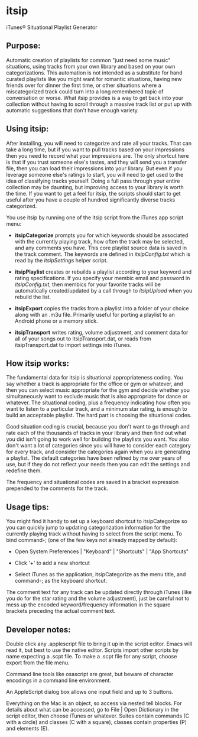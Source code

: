 # itsip
iTunes&reg; Situational Playlist Generator

Purpose:
-------

Automatic creation of playlists for common "just need some music"
situations, using tracks from your own library and based on your own
categorizations.  This automation is not intended as a substitute for
hand curated playlists like you might want for romantic situations,
having new friends over for dinner the first time, or other situations
where a miscategorized track could turn into a long remembered topic
of conversation or worse.  What itsip provides is a way to get back
into your collection without having to scroll through a massive track
list or put up with automatic suggestions that don't have enough
variety.

Using itsip:
-----------

After installing, you will need to categorize and rate all your
tracks.  That can take a long time, but if you want to pull tracks
based on your impressions then you need to record what your
impressions are.  The only shortcut here is that if you trust someone
else's tastes, and they will send you a transfer file, then you can
load their impressions into your library.  But even if you leverage
someone else's ratings to start, you will need to get used to the idea
of classifying tracks yourself.  Doing a full pass through your entire
collection may be daunting, but improving access to your library is
worth the time.  If you want to get a feel for itsip, the scripts
should start to get useful after you have a couple of hundred
significantly diverse tracks categorized. 

You use itsip by running one of the itsip script from the iTunes app
script menu:

  - **itsipCategorize** prompts you for which keywords should be
    associated with the currently playing track, how often the track
    may be selected, and any comments you have.  This core playlist
    source data is saved in the track comment.  The keywords are
    defined in *itsipConfig.txt* which is read by the *itsipSettings*
    helper script.

  - **itsipPlaylist** creates or rebuilds a playlist according to your
    keyword and rating specifications.  If you specify your membic
    email and password in *itsipConfig.txt*, then membics for your
    favorite tracks will be automatically created/updated by a call
    through to *itsipUpload* when you rebuild the list.

  - **itsipExport** copies the tracks from a playlist into a folder of
    your choice along with an .m3u file.  Primarily useful for porting
    a playlist to an Android phone or a memory stick.

  - **itsipTransport** writes rating, volume adjustment, and comment
    data for all of your songs out to itsipTransport.dat, or reads
    from itsipTransport.dat to import settings into iTunes.


How itsip works:
---------------

The fundamental data for itsip is situational appropriateness coding.
You say whether a track is appropriate for the office or gym or
whatever, and then you can select music appropriate for the gym and
decide whether you simultaneously want to exclude music that is also
appropriate for dance or whatever.  The situational coding, plus a
frequency indicating how often you want to listen to a particular
track, and a minimum star rating, is enough to build an acceptable
playlist.  The hard part is choosing the situational codes.

Good situation coding is crucial, because you don't want to go through
and rate each of the thousands of tracks in your library and then find
out what you did isn't going to work well for building the playlists
you want.  You also don't want a lot of categories since you will have
to consider each category for every track, and consider the categories
again when you are generating a playlist.  The default categories have
been refined by me over years of use, but if they do not reflect your
needs then you can edit the settings and redefine them.

The frequency and situational codes are saved in a bracket expression
prepended to the comments for the track.

Usage tips:
----------

You might find it handy to set up a keyboard shortcut to
itsipCategorize so you can quickly jump to updating categorization
information for the currently playing track without having to select
from the script menu.  To bind command-; (one of the few keys not
already mapped by default):

  * Open System Preferences | "Keyboard" | "Shortcuts" | "App Shortcuts"

  * Click '+' to add a new shortcut

  * Select iTunes as the application, itsipCategorize as the menu
    title, and command-; as the keyboard shortcut.

The comment text for any track can be updated directly through iTunes
(like you do for the star rating and the volume adjustment), just be
careful not to mess up the encoded keyword/frequency information in
the square brackets preceding the actual comment text.


Developer notes:
---------------

Double click any .applescript file to bring it up in the script
editor.  Emacs will read it, but best to use the native editor.
Scripts import other scripts by name expecting a .scpt file.  To make
a .scpt file for any script, choose export from the file menu.

Command line tools like osascript are great, but beware of character
encodings in a command line environment.

An AppleScript dialog box allows one input field and up to 3 buttons.

Everything on the Mac is an object, so access via nested tell blocks.
For details about what can be accessed, go to File | Open Dictionary
in the script editor, then choose iTunes or whatever.  Suites contain
commands (C with a circle) and classes (C with a square), classes
contain properties (P) and elements (E).

